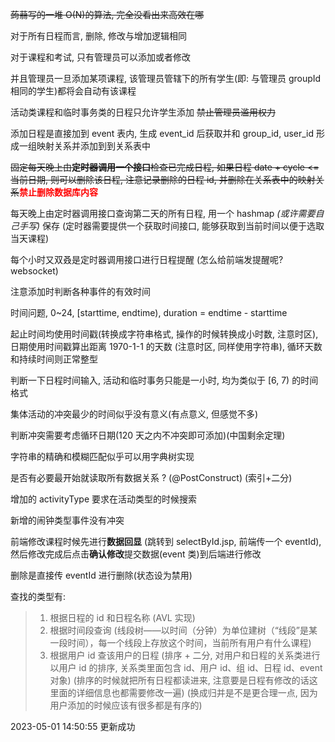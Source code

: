 ~~蒟蒻写的一堆 O(N)的算法, 完全没看出来高效在哪~~

对于所有日程而言, 删除, 修改与增加逻辑相同

对于课程和考试, 只有管理员可以添加或者修改

并且管理员一旦添加某项课程, 该管理员管辖下的所有学生(即: 与管理员 groupId 相同的学生)都将会自动有该课程

活动类课程和临时事务类的日程只允许学生添加 ~~禁止管理员滥用权力~~

添加日程是直接加到 event 表内, 生成 event_id 后获取并和 group_id, user_id 形成一组映射关系并添加到到关系表中

~~固定每天晚上由**定时器调用一个接口**检查已完成日程, 如果日程 date + cycle <= 当前日期, 则可以删除该日程, 注意记录删除的日程 id, 并删除在关系表中的映射关系~~**<font color=RED>禁止删除数据库内容</font>**

每天晚上由定时器调用接口查询第二天的所有日程, 用一个 hashmap _(或许需要自己手写)_ 保存 (定时器需要提供一个获取时间接口, 能够获取到当前时间以便于选取当天课程)

每个小时又双叒是定时器调用接口进行日程提醒 (怎么给前端发提醒呢? websocket)

注意添加时判断各种事件的有效时间

时间问题, 0~24, [starttime, endtime), duration = endtime - starttime

起止时间均使用时间戳(转换成字符串格式, 操作的时候转换成小时数, 注意时区), 日期使用时间戳算出距离 1970-1-1 的天数 (注意时区, 同样使用字符串), 循环天数和持续时间则正常整型

判断一下日程时间输入, 活动和临时事务只能是一小时, 均为类似于 [6, 7) 的时间格式

集体活动的冲突最少的时间似乎没有意义(有点意义, 但感觉不多)

判断冲突需要考虑循环日期(120 天之内不冲突即可添加)(中国剩余定理)

字符串的精确和模糊匹配似乎可以用字典树实现

是否有必要最开始就读取所有数据关系 ? (@PostConstruct) (索引+二分)

增加的 activityType 要求在活动类型的时候搜索

新增的闹钟类型事件没有冲突

前端修改课程时候先进行**数据回显** (跳转到 selectById.jsp, 前端传一个 eventId), 然后修改完成后点击**确认修改**提交数据(event 类)到后端进行修改

删除是直接传 eventId 进行删除(状态设为禁用)

查找的类型有:

> 1. 根据日程的 id 和日程名称 (AVL 实现)
> 2. 根据时间段查询 (线段树——以时间（分钟）为单位建树（“线段”是某一段时间），每一个线段上存放这个时间，当前所有用户有什么课程)
> 3. 根据用户 id 查该用户的日程 (排序 + 二分, 对用户和日程的关系类进行以用户 id 的排序, 关系类里面包含 id、用户 id、组 id、日程 id、event 对象) (排序的时候就把所有日程都读进来, 注意要是日程有修改的话这里面的详细信息也都需要修改一遍) (换成归并是不是更合理一点, 因为用户添加的时候应该有很多都是有序的)

2023-05-01 14:50:55 更新成功
